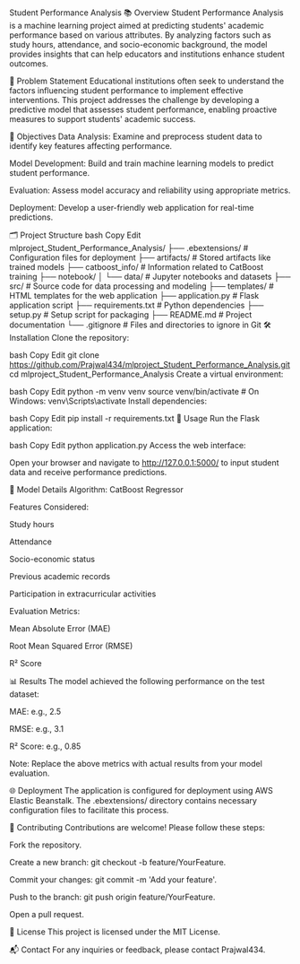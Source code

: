 Student Performance Analysis
📚 Overview
Student Performance Analysis is a machine learning project aimed at predicting students' academic performance based on various attributes. By analyzing factors such as study hours, attendance, and socio-economic background, the model provides insights that can help educators and institutions enhance student outcomes.

🧠 Problem Statement
Educational institutions often seek to understand the factors influencing student performance to implement effective interventions. This project addresses the challenge by developing a predictive model that assesses student performance, enabling proactive measures to support students' academic success.

🎯 Objectives
Data Analysis: Examine and preprocess student data to identify key features affecting performance.

Model Development: Build and train machine learning models to predict student performance.

Evaluation: Assess model accuracy and reliability using appropriate metrics.

Deployment: Develop a user-friendly web application for real-time predictions.

🗂️ Project Structure
bash
Copy
Edit
mlproject_Student_Performance_Analysis/
├── .ebextensions/                # Configuration files for deployment
├── artifacts/                    # Stored artifacts like trained models
├── catboost_info/                # Information related to CatBoost training
├── notebook/
│   └── data/                     # Jupyter notebooks and datasets
├── src/                          # Source code for data processing and modeling
├── templates/                    # HTML templates for the web application
├── application.py                # Flask application script
├── requirements.txt              # Python dependencies
├── setup.py                      # Setup script for packaging
├── README.md                     # Project documentation
└── .gitignore                    # Files and directories to ignore in Git
🛠️ Installation
Clone the repository:

bash
Copy
Edit
git clone https://github.com/Prajwal434/mlproject_Student_Performance_Analysis.git
cd mlproject_Student_Performance_Analysis
Create a virtual environment:

bash
Copy
Edit
python -m venv venv
source venv/bin/activate  # On Windows: venv\Scripts\activate
Install dependencies:

bash
Copy
Edit
pip install -r requirements.txt
🚀 Usage
Run the Flask application:

bash
Copy
Edit
python application.py
Access the web interface:

Open your browser and navigate to http://127.0.0.1:5000/ to input student data and receive performance predictions.

🧪 Model Details
Algorithm: CatBoost Regressor

Features Considered:

Study hours

Attendance

Socio-economic status

Previous academic records

Participation in extracurricular activities

Evaluation Metrics:

Mean Absolute Error (MAE)

Root Mean Squared Error (RMSE)

R² Score

📊 Results
The model achieved the following performance on the test dataset:

MAE: e.g., 2.5

RMSE: e.g., 3.1

R² Score: e.g., 0.85

Note: Replace the above metrics with actual results from your model evaluation.

🌐 Deployment
The application is configured for deployment using AWS Elastic Beanstalk. The .ebextensions/ directory contains necessary configuration files to facilitate this process.

🤝 Contributing
Contributions are welcome! Please follow these steps:

Fork the repository.

Create a new branch: git checkout -b feature/YourFeature.

Commit your changes: git commit -m 'Add your feature'.

Push to the branch: git push origin feature/YourFeature.

Open a pull request.

📄 License
This project is licensed under the MIT License.

📬 Contact
For any inquiries or feedback, please contact Prajwal434.

